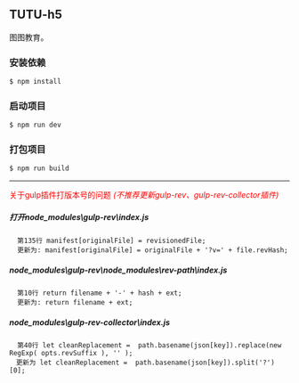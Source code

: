 ## TUTU-h5

图图教育。

### 安装依赖
```bash
$ npm install

```

### 启动项目
```bash
$ npm run dev

```

### 打包项目
```bash
$ npm run build

```

-----------------------------------------------

<font color=red>关于gulp插件打版本号的问题</font>
<font color=red>*(不推荐更新gulp-rev、gulp-rev-collector插件)*</font>

##### 打开node_modules\gulp-rev\index.js

```
  第135行 manifest[originalFile] = revisionedFile;
  更新为: manifest[originalFile] = originalFile + '?v=' + file.revHash;
```

##### node_modules\gulp-rev\node_modules\rev-path\index.js

```
  第10行 return filename + '-' + hash + ext;
  更新为: return filename + ext;
```
##### node_modules\gulp-rev-collector\index.js

```
  第40行 let cleanReplacement =  path.basename(json[key]).replace(new RegExp( opts.revSuffix ), '' );
　更新为 let cleanReplacement =  path.basename(json[key]).split('?')[0];
```
